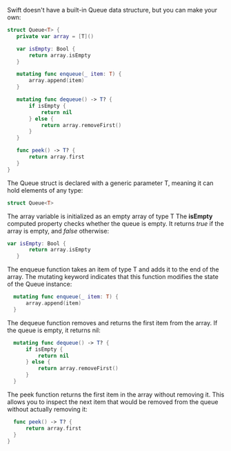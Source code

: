 Swift doesn't have a built-in Queue data structure, but you can make your own:

```swift
struct Queue<T> {
   private var array = [T]()

   var isEmpty: Bool {
       return array.isEmpty
   }

   mutating func enqueue(_ item: T) {
       array.append(item)
   }

   mutating func dequeue() -> T? {
       if isEmpty {
           return nil
       } else {
           return array.removeFirst()
       }
   }

   func peek() -> T? {
       return array.first
   }
}

```

The Queue struct is declared with a generic parameter T, meaning it can hold elements of any type:
```swift
struct Queue<T>
```


The array variable is initialized as an empty array of type T
The **isEmpty** computed property checks whether the queue is empty. It returns _true_ if the array is empty, and _false_ otherwise:
```swift
var isEmpty: Bool {
       return array.isEmpty
   }
```


The enqueue function takes an item of type T and adds it to the end of the array. The mutating keyword indicates that this function modifies the state of the Queue instance:
```swift
  mutating func enqueue(_ item: T) {
      array.append(item)
  }
```

The dequeue function removes and returns the first item from the array. If the queue is empty, it returns nil:
```swift
  mutating func dequeue() -> T? {
      if isEmpty {
          return nil
      } else {
          return array.removeFirst()
      }
  }
```

The peek function returns the first item in the array without removing it. This allows you to inspect the next item that would be removed from the queue without actually removing it:
```swift
  func peek() -> T? {
      return array.first
  }
}
```

